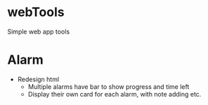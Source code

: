 # webTools
Simple web app tools

# Alarm
- Redesign html 
  - Multiple alarms have bar to show progress and time left
  - Display their own card for each alarm, with note adding etc.

